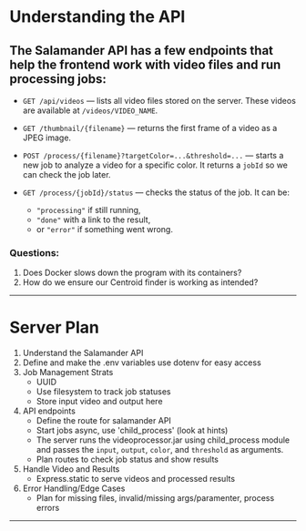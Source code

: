# Understanding the API

## The Salamander API has a few endpoints that help the frontend work with video files and run processing jobs:

- `GET /api/videos` — lists all video files stored on the server. These videos are available at `/videos/VIDEO_NAME`.

- `GET /thumbnail/{filename}` — returns the first frame of a video as a JPEG image.

- `POST /process/{filename}?targetColor=...&threshold=...` — starts a new job to analyze a video for a specific color. It returns a `jobId` so we can check the job later.

- `GET /process/{jobId}/status` — checks the status of the job. It can be:
  - `"processing"` if still running,
  - `"done"` with a link to the result,
  - or `"error"` if something went wrong.

### Questions:
1. Does Docker slows down the program with its containers?
2. How do we ensure our Centroid finder is working as intended? 
-----------------------------------------------------------------------------------------------------------------------------------------
# Server Plan
1. Understand the Salamander API 
2. Define and make the .env variables use dotenv for easy access
3. Job Management Strats 
    - UUID 
    - Use filesystem to track job statuses
    - Store input video and output here
4. API endpoints 
    - Define the route for salamander API
    - Start jobs async, use 'child_process' (look at hints)
    - The server runs the videoprocessor.jar using child_process module and passes the `input`, `output`, `color`, and `threshold` as arguments.
    - Plan routes to check job status and show results
5. Handle Video and Results
    - Express.static to serve videos and processed results
6. Error Handling/Edge Cases 
    - Plan for missing files, invalid/missing args/paramenter, process errors
---------------------------------------------------------------------------------------------------------------------------------------
